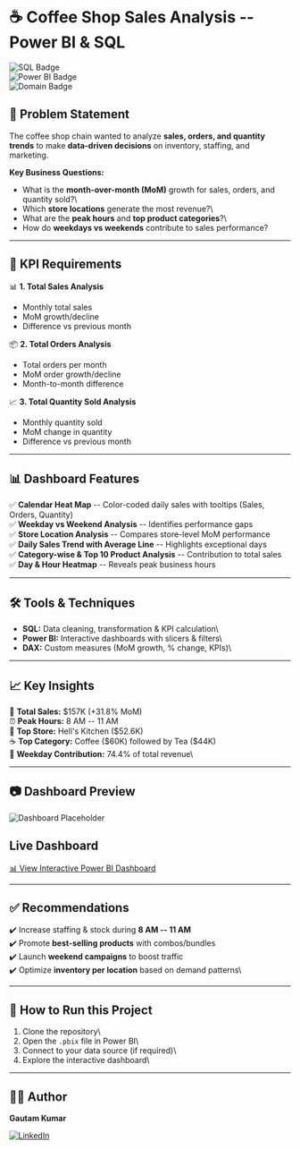 # ☕ Coffee Shop Sales Analysis -- Power BI & SQL

![SQL
Badge](https://img.shields.io/badge/SQL-Data%20Analysis-blue?style=for-the-badge&logo=postgresql)\
![Power BI
Badge](https://img.shields.io/badge/Power%20BI-Dashboard-yellow?style=for-the-badge&logo=powerbi)\
![Domain
Badge](https://img.shields.io/badge/Domain-Retail%20%26%20F%26B-orange?style=for-the-badge)

## 📌 Problem Statement

The coffee shop chain wanted to analyze **sales, orders, and quantity
trends** to make **data-driven decisions** on inventory, staffing, and
marketing.

**Key Business Questions:**
- What is the **month-over-month (MoM)** growth for sales, orders, and
quantity sold?\
- Which **store locations** generate the most revenue?\
- What are the **peak hours** and **top product categories**?\
- How do **weekdays vs weekends** contribute to sales performance?

------------------------------------------------------------------------

## 🔑 KPI Requirements

📊 **1. Total Sales Analysis**
- Monthly total sales
- MoM growth/decline
- Difference vs previous month

📦 **2. Total Orders Analysis**
- Total orders per month
- MoM order growth/decline
- Month-to-month difference

📈 **3. Total Quantity Sold Analysis**
- Monthly quantity sold
- MoM change in quantity
- Difference vs previous month

------------------------------------------------------------------------

## 📊 Dashboard Features

✅ **Calendar Heat Map** -- Color-coded daily sales with tooltips
(Sales, Orders, Quantity)\
✅ **Weekday vs Weekend Analysis** -- Identifies performance gaps\
✅ **Store Location Analysis** -- Compares store-level MoM performance\
✅ **Daily Sales Trend with Average Line** -- Highlights exceptional
days\
✅ **Category-wise & Top 10 Product Analysis** -- Contribution to total
sales\
✅ **Day & Hour Heatmap** -- Reveals peak business hours

------------------------------------------------------------------------

## 🛠 Tools & Techniques

-   **SQL:** Data cleaning, transformation & KPI calculation\
-   **Power BI:** Interactive dashboards with slicers & filters\
-   **DAX:** Custom measures (MoM growth, % change, KPIs)\

------------------------------------------------------------------------

## 📈 Key Insights

📌 **Total Sales:** \$157K (+31.8% MoM)\
⏰ **Peak Hours:** 8 AM -- 11 AM\
🏪 **Top Store:** Hell's Kitchen (\$52.6K)\
☕ **Top Category:** Coffee (\$60K) followed by Tea (\$44K)\
📅 **Weekday Contribution:** 74.4% of total revenue\

------------------------------------------------------------------------
## 📷 Dashboard Preview

![Dashboard
Placeholder](https://github.com/gautamcodes19/Coffee-shop-sales-Analysis-powerbi-sql/blob/master/Dashboard/Capture.PNG)

## Live Dashboard
[📊 View Interactive Power BI Dashboard](https://app.powerbi.com/view?r=eyJrIjoiZGFlNzAzYWMtZGE0ZC00YTBiLWE1ZTAtN2IzMWUxNTJlMjlhIiwidCI6IjM0ZGE0ZjM5LWZlMzItNDQ0Ny05NjZkLTZhYTdhYTM0MzM4ZiJ9)



------------------------------------------------------------------------

## ✅ Recommendations

✔️ Increase staffing & stock during **8 AM -- 11 AM**\
✔️ Promote **best-selling products** with combos/bundles\
✔️ Launch **weekend campaigns** to boost traffic\
✔️ Optimize **inventory per location** based on demand patterns\

------------------------------------------------------------------------

## 🚀 How to Run this Project

1.  Clone the repository\
2.  Open the `.pbix` file in Power BI\
3.  Connect to your data source (if required)\
4.  Explore the interactive dashboard\

------------------------------------------------------------------------

## 👨‍💻 Author

**Gautam Kumar**

[![LinkedIn](https://img.shields.io/badge/LinkedIn-Connect-blue?style=for-the-badge&logo=linkedin)](https://www.linkedin.com/in/gautam-kumar-148b7b382/)


